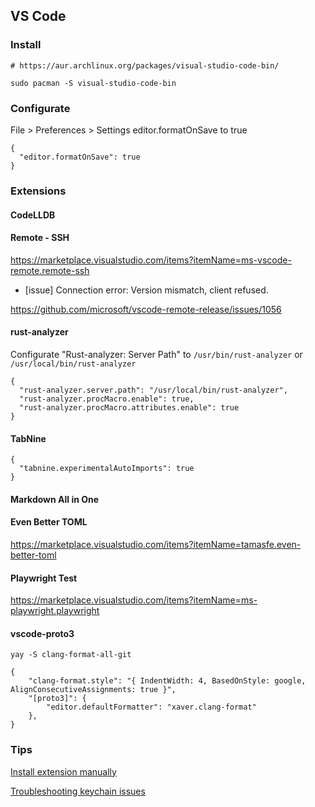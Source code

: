 ## VS Code

### Install

```
# https://aur.archlinux.org/packages/visual-studio-code-bin/

sudo pacman -S visual-studio-code-bin
```

### Configurate

File > Preferences > Settings editor.formatOnSave to true

```
{
  "editor.formatOnSave": true
}
```

### Extensions

#### CodeLLDB

#### Remote - SSH

https://marketplace.visualstudio.com/items?itemName=ms-vscode-remote.remote-ssh

* [issue] Connection error: Version mismatch, client refused.

https://github.com/microsoft/vscode-remote-release/issues/1056

#### rust-analyzer

Configurate "Rust-analyzer: Server Path" to `/usr/bin/rust-analyzer` or `/usr/local/bin/rust-analyzer`

```
{
  "rust-analyzer.server.path": "/usr/local/bin/rust-analyzer",
  "rust-analyzer.procMacro.enable": true,
  "rust-analyzer.procMacro.attributes.enable": true
}
```

#### TabNine

```
{
  "tabnine.experimentalAutoImports": true
}
```

#### Markdown All in One

#### Even Better TOML

https://marketplace.visualstudio.com/items?itemName=tamasfe.even-better-toml

#### Playwright Test

https://marketplace.visualstudio.com/items?itemName=ms-playwright.playwright

#### vscode-proto3

```shell
yay -S clang-format-all-git
```

```
{
    "clang-format.style": "{ IndentWidth: 4, BasedOnStyle: google, AlignConsecutiveAssignments: true }",
    "[proto3]": {
        "editor.defaultFormatter": "xaver.clang-format"
    },
}
```

### Tips

[Install extension manually](https://stackoverflow.com/questions/42017617/how-to-install-vs-code-extension-manually)

[Troubleshooting keychain issues](https://code.visualstudio.com/docs/editor/settings-sync#_troubleshooting-keychain-issues)

